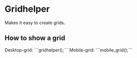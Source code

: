 [//]: # (~Current Version:1.0~)

# Gridhelper
Makes it easy to create grids.

## How to show a grid
Desktop-grid: ´´´gridhelper();´´´
Mobile-grid: ´´´mobile_grid();´´´
